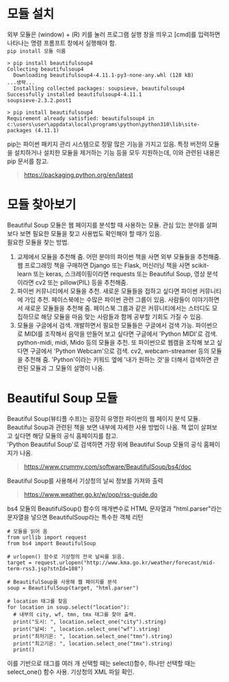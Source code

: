 # 모듈 설치
외부 모듈은 (window) + (R) 키를 눌러 프로그램 실행 창을 띄우고 [cmd]를 입력하면 나타나는 명령 프롬프트 창에서 실행해야 함.  
```pip install 모듈 이름```
```
> pip install beautifulsoup4
Collecting beautifulsoup4
  Downloading beautifulsoup4-4.11.1-py3-none-any.whl (128 kB)
...생략...
  Installing collected packages: soupsieve, beautifulsoup4
Successfully installed beautifulsoup4-4.11.1
soupsieve-2.3.2.post1
```
```
> pip install beautifulsoup4
Requirement already satisfied: beautifulsoup4 in c:\users\user\appdata\local\programs\python\python310\lib\site-packages (4.11.1)
```
pip는 파이썬 패키지 관리 시스템으로 정말 많은 기능을 가지고 있음. 특정 버전의 모듈을 설치하거나 설치한 모듈을 제거하는 기능 등을 모두 지원하는데, 이와 관련된 내용은 pip 문서를 참고.
> https://packaging.python.org/en/latest

# 모듈 찾아보기
Beautiful Soup 모듈은 웹 페이지를 분석할 때 사용하는 모듈. 관심 있는 분야를 살펴보다 보면 필요한 모듈을 찾고 사용법도 확인해야 할 때가 있음.  
필요한 모듈을 찾는 방법.
1. 교제에서 모듈을 추천해 줌.
어떤 분야의 파이썬 책을 사면 외부 모듈들을 추천해줌. 웹 프로그래밍 책을 구매하면 Django 또는 Flask, 머신러닝 책을 사면 scikit-learn 또는 keras, 스크레이핑이라면 requests 또는 Beautiful Soup, 영상 분석이라면 cv2 또는 pillow(PIL) 등을 추천해줌.
2. 파이썬 커뮤니티에서 모듈을 추천.
새로운 모듈들을 접하고 싶다면 파이썬 커뮤니티에 가입 추천. 페이스북에는 수많은 파이썬 관련 그룹이 있음. 사람들이 이야기하면서 새로운 모듈들을 추천해 줌. 페이스북 그룹과 같은 커뮤니티에서는 스터디도 모집하므로 해당 모듈을 마음 맞는 사람들과 함께 공부할 기회도 가질 수 있음.
3. 모듈을 구글에서 검색.
개발하면서 필요한 모듈들은 구글에서 검색 가능. 파이썬으로 MIDI를 조작해서 음악을 만들어 보고 싶다면 구글에서 'Python MIDI'로 검색. python-midi, midi, Mido 등의 모듈을 추천.
또 파이썬으로 웹캠을 조작해 보고 싶다면 구글에서 'Python Webcam'으로 검색. cv2, webcam-streamer 등의 모듈을 추천해 줌. 'Python'이라는 키워드 옆에 '내가 원하는 것'을 더해서 검색하면 관련된 모듈과 그 모듈의 설명이 나옴.

# Beautiful Soup 모듈
Beautiful Soup(뷰티플 수프)는 굉장히 유명한 파이썬의 웹 페이지 분석 모듈. Beautiful Soup과 관련된 책을 보면 내부에 자세한 사용 방법이 나옴. 책 없이 살펴보고 싶다면 해당 모듈의 공식 홈페이지를 참고.  
'Python Beautiful Soup'로 검색하면 가장 위에 Beautiful Soup 모듈의 공식 홈페이지가 나옴.
> https://www.crummy.com/software/BeautifulSoup/bs4/doc

Beautiful Soup를 사용해서 기상청의 날씨 정보를 가져와 출력
> https://www.weather.go.kr/w/pop/rss-guide.do

bs4 모듈의 BeautifulSoup() 함수의 매개변수로 HTML 문자열과 "html.parser"라는 문자열을 넣으면 BeautifulSoup라는 특수한 객체 리턴
```
# 모듈을 읽어 옴
from urllib import request
from bs4 import BeautifulSoup

# urlopen() 함수로 기상청의 전국 날씨를 읽음.
target = request.urlopen("http://www.kma.go.kr/weather/forecast/mid-term-rss3.jsp?stnId=108")

# BeautifulSoup을 사용해 웹 페이지를 분석
soup = BeautifulSoup(target, "html.parser")

# location 태그를 찾음
for location in soup.select("location"):
  # 내부의 city, wf, tmn, tmx 태그를 찾아 출력.
  print("도시: ", location.select_one("city").string)
  print("날씨: ", location.select_one("wf").string)
  print("최저기온: ", location.select_one("tmn").string)
  print("최고기온: ", location.select_one("tmx").string)
  print()
```
이를 기반으로 태그를 여러 개 선택할 때는 select()함수, 하나만 선택할 때는 select_one() 함수 사용. 기상청의 XML 파일 확인.
